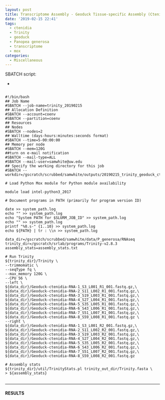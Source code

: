 ```yaml
---
layout: post
title: Transcriptome Assembly - Geoduck Tissue-specific Assembly (Ctenidia)
date: '2019-02-15 22:41'
tags:
  - ctenidia
  - Trinity
  - geoduck
  - Panopea generosa
  - transcriptome
  - mox
categories:
  - Miscellaneous
---
```




SBATCH script:

- []()

<pre><code>
#!/bin/bash
## Job Name
#SBATCH --job-name=trinity_20190215
## Allocation Definition
#SBATCH --account=coenv
#SBATCH --partition=coenv
## Resources
## Nodes
#SBATCH --nodes=2
## Walltime (days-hours:minutes:seconds format)
#SBATCH --time=5-00:00:00
## Memory per node
#SBATCH --mem=120G
##turn on e-mail notification
#SBATCH --mail-type=ALL
#SBATCH --mail-user=samwhite@uw.edu
## Specify the working directory for this job
#SBATCH --workdir=/gscratch/scrubbed/samwhite/outputs/20190215_trinity_geoduck_ctenidia_RNAseq

# Load Python Mox module for Python module availability

module load intel-python3_2017

# Document programs in PATH (primarily for program version ID)

date >> system_path.log
echo "" >> system_path.log
echo "System PATH for $SLURM_JOB_ID" >> system_path.log
echo "" >> system_path.log
printf "%0.s-" {1..10} >> system_path.log
echo ${PATH} | tr : \\n >> system_path.log

data_dir=/gscratch/scrubbed/samwhite/data/P_generosa/RNAseq
trinity_dir=/gscratch/srlab/programs/Trinity-v2.8.3
assembly_stats=assembly_stats.txt

# Run Trinity
${trinity_dir}/Trinity \
--trimmomatic \
--seqType fq \
--max_memory 120G \
--CPU 56 \
--left \
${data_dir}/Geoduck-ctenidia-RNA-1_S3_L001_R1_001.fastq.gz,\
${data_dir}/Geoduck-ctenidia-RNA-2_S11_L002_R1_001.fastq.gz,\
${data_dir}/Geoduck-ctenidia-RNA-3_S19_L003_R1_001.fastq.gz,\
${data_dir}/Geoduck-ctenidia-RNA-4_S27_L004_R1_001.fastq.gz,\
${data_dir}/Geoduck-ctenidia-RNA-5_S35_L005_R1_001.fastq.gz,\
${data_dir}/Geoduck-ctenidia-RNA-6_S43_L006_R1_001.fastq.gz,\
${data_dir}/Geoduck-ctenidia-RNA-7_S51_L007_R1_001.fastq.gz,\
${data_dir}/Geoduck-ctenidia-RNA-8_S59_L008_R1_001.fastq.gz \
--right \
${data_dir}/Geoduck-ctenidia-RNA-1_S3_L001_R2_001.fastq.gz,\
${data_dir}/Geoduck-ctenidia-RNA-2_S11_L002_R2_001.fastq.gz,\
${data_dir}/Geoduck-ctenidia-RNA-3_S19_L003_R2_001.fastq.gz,\
${data_dir}/Geoduck-ctenidia-RNA-4_S27_L004_R2_001.fastq.gz,\
${data_dir}/Geoduck-ctenidia-RNA-5_S35_L005_R2_001.fastq.gz,\
${data_dir}/Geoduck-ctenidia-RNA-6_S43_L006_R2_001.fastq.gz,\
${data_dir}/Geoduck-ctenidia-RNA-7_S51_L007_R2_001.fastq.gz,\
${data_dir}/Geoduck-ctenidia-RNA-8_S59_L008_R2_001.fastq.gz

# Assembly stats
${trinity_dir}/util/TrinityStats.pl trinity_out_dir/Trinity.fasta \
> ${assembly_stats}

</code></pre>

---

#### RESULTS

